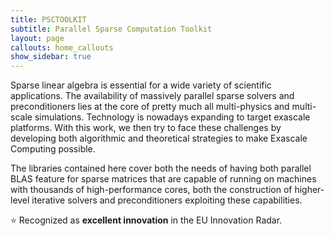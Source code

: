 ```yaml
---
title: PSCTOOLKIT
subtitle: Parallel Sparse Computation Toolkit
layout: page
callouts: home_callouts
show_sidebar: true
---
```

Sparse linear algebra is essential for a wide variety of scientific applications. The availability of massively parallel sparse solvers and preconditioners lies at the core of pretty much all multi-physics and multi-scale simulations. Technology is nowadays expanding to target exascale platforms. With this work, we then try to face these challenges by developing both algorithmic and theoretical strategies to make Exascale Computing possible.

The libraries contained here cover both the needs of having both parallel BLAS feature for sparse matrices that are capable of running on machines with thousands of high-performance cores, both the construction of higher-level iterative solvers and preconditioners exploiting these capabilities.

:star: Recognized as **excellent innovation** in the EU Innovation Radar.

